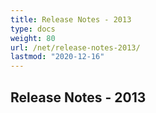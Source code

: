 ```yaml
---
title: Release Notes - 2013
type: docs
weight: 80
url: /net/release-notes-2013/
lastmod: "2020-12-16"
---
```


## **Release Notes - 2013**

